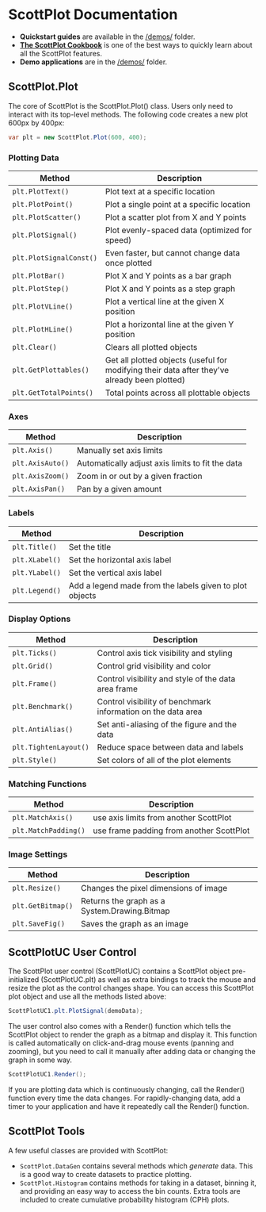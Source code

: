 # ScottPlot Documentation

* **Quickstart guides** are available in the [/demos/](/demos/) folder.
* **[The ScottPlot Cookbook](/cookbook)** is one of the best ways to quickly learn about all the ScottPlot features.
* **Demo applications** are in the [/demos/](/demos/) folder.

## ScottPlot.Plot
The core of ScottPlot is the ScottPlot.Plot() class. Users only need to interact with its top-level methods. The following code creates a new plot 600px by 400px:

```cs
var plt = new ScottPlot.Plot(600, 400);
```

### Plotting Data

Method | Description
---|---
`plt.PlotText()` | Plot text at a specific location
`plt.PlotPoint()` | Plot a single point at a specific location
`plt.PlotScatter()` | Plot a scatter plot from X and Y points
`plt.PlotSignal()` | Plot evenly-spaced data (optimized for speed)
`plt.PlotSignalConst()` | Even faster, but cannot change data once plotted
`plt.PlotBar()` | Plot X and Y points as a bar graph
`plt.PlotStep()` | Plot X and Y points as a step graph
`plt.PlotVLine()` | Plot a vertical line at the given X position
`plt.PlotHLine()` | Plot a horizontal line at the given Y position
`plt.Clear()` | Clears all plotted objects
`plt.GetPlottables()` | Get all plotted objects (useful for modifying their data after they've already been plotted)
`plt.GetTotalPoints()` | Total points across all plottable objects

### Axes

Method | Description
---|---
`plt.Axis()` | Manually set axis limits
`plt.AxisAuto()` | Automatically adjust axis limits to fit the data
`plt.AxisZoom()` | Zoom in or out by a given fraction
`plt.AxisPan()` | Pan by a given amount

### Labels

Method | Description
---|---
`plt.Title()` | Set the title
`plt.XLabel()` | Set the horizontal axis label
`plt.YLabel()` | Set the vertical axis label
`plt.Legend()` | Add a legend made from the labels given to plot objects

### Display Options

Method | Description
---|---
`plt.Ticks()` | Control axis tick visibility and styling
`plt.Grid()` | Control grid visibility and color
`plt.Frame()` | Control visibility and style of the data area frame
`plt.Benchmark()` | Control visibility of benchmark information on the data area
`plt.AntiAlias()` | Set anti-aliasing of the figure and the data
`plt.TightenLayout()` | Reduce space between data and labels
`plt.Style()` | Set colors of all of the plot elements

### Matching Functions

Method | Description
---|---
`plt.MatchAxis()` | use axis limits from another ScottPlot
`plt.MatchPadding()` | use frame padding from another ScottPlot

### Image Settings

Method | Description
---|---
`plt.Resize()` | Changes the pixel dimensions of image
`plt.GetBitmap()` | Returns the graph as a System.Drawing.Bitmap
`plt.SaveFig()` | Saves the graph as an image

## ScottPlotUC User Control
The ScottPlot user control (ScottPlotUC) contains a ScottPlot object pre-initialized (ScottPlotUC.plt) as well as extra bindings to track the mouse and resize the plot as the control changes shape. You can access this ScottPlot plot object and use all the methods listed above:

```cs
ScottPlotUC1.plt.PlotSignal(demoData);
```

The user control also comes with a Render() function which tells the ScottPlot object to render the graph as a bitmap and display it. This function is called automatically on click-and-drag mouse events (panning and zooming), but you need to call it manually after adding data or changing the graph in some way.

```cs
ScottPlotUC1.Render();
```

If you are plotting data which is continuously changing, call the Render() function every time the data changes. For rapidly-changing data, add a timer to your application and have it repeatedly call the Render() function.

## ScottPlot Tools
A few useful classes are provided with ScottPlot:
* `ScottPlot.DataGen` contains several methods which _generate_ data. This is a good way to create datasets to practice plotting.
* `ScottPlot.Histogram` contains methods for taking in a dataset, binning it, and providing an easy way to access the bin counts. Extra tools are included to create cumulative probability histogram (CPH) plots.